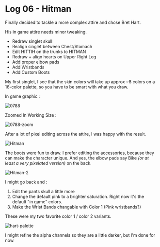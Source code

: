 # Log 06 - Hitman

Finally decided to tackle a more complex attire and chose Bret Hart.

His in game attire needs minor tweaking.

- Redraw singlet skull
- Realign singlet between Chest/Stomach
- Edit HITTIH on the trunks to HITMAN
- Redraw + align hearts on Upper Right Leg
- Add proper elbow pads
- Add Wristbands
- Add Custom Boots

My first singlet, I see that the skin colors will take up approx ~8 colors on a 16-color palette, so you have to be smart with what you draw.

In game graphic : 

![0788](https://github.com/user-attachments/assets/7e8c9f56-37f1-4e56-9d68-acb71b365303)

Zoomed In Working Size : 

![0788-zoom](https://github.com/user-attachments/assets/028793b4-5ca9-4f49-9d65-0e0ac797b959)

After a lot of pixel editing across the attire, I was happy with the result.

![Hitman](https://github.com/user-attachments/assets/867b67fa-27ee-4815-b416-418bedb94bd7)


The boots were fun to draw. I prefer editing the accessories, because they can make the character unique. And yes, the elbow pads say Bike *(or at least a very pixelated version)* on the back. 

![Hitman-2](https://github.com/user-attachments/assets/f1128d09-b8b4-4fff-8064-8effde4165a8)

I might go back and :

1) Edit the pants skull a little more
2) Change the default pink to a brighter saturation. Right now it's the default "in game" colors.
3) Make the Wrist Bands changable with Color 1 (Pink wristbands?)

These were my two favorite color 1 / color 2 variants.

![hart-palette](https://github.com/user-attachments/assets/9c23dcea-b649-4670-8919-caf0dffbff36)

I might refine the alpha channels so they are a little darker, but I'm done for now. 

